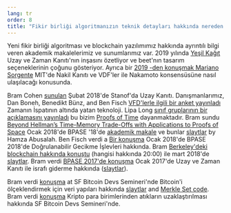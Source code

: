 ```yaml
---
lang: tr
order: 8
title: "Fikir birliği algoritmanızın teknik detayları hakkında nereden daha fazla bilgi edinebilirim?"
---
```


Yeni fikir birliği algoritması ve blockchain yazılımımız hakkında ayrıntılı bilgi veren akademik makalelerimiz ve sunumlarımız var. 2019 yılında [Yeşil Kağıt](https://www.beet.net/assets/beetGreenPaper.pdf) Uzay ve Zaman Kanıtı'nın inşasını özetliyor ve beet'nın tasarım seçeneklerinin çoğunu gösteriyor.
Ayrıca bir [2019 -den konuşmak Mariano Sorgente](https://youtu.be/_075bzQPooU) MIT'de Nakil Kanıtı ve VDF'ler ile Nakamoto konsensüsüne nasıl ulaşılacağı konusunda.

Bram Cohen [sunulan](https://www.youtube.com/watch?v=2Zlcgt8FVz4) Şubat 2018'de Stanof'da Uzay Kanıtı. Danışmanlarımız, Dan Boneh, Benedikt Bünz, and Ben Fisch [VFD'lerle ilgili bir anket yayınladı](https://eprint.iacr.org/2018/712.pdf) Zamanın İspatının altında yatan teknoloji.
Lipa Long [sınıf gruplarının bir açıklamasını yayınladı](https://github.com/beet-Network/vdf-competition/blob/master/classgroups.pdf) bu bizim [Proofs of Time](https://eprint.iacr.org/2018/627.pdf) dayanmaktadır. Bram sundu [Beyond Hellman’s Time-Memory Trade-Offs with Applications to Proofs of Space](https://www.youtube.com/watch?v=iqxkO7C-cyk) Ocak 2018'de BPASE '18'de [akademik makale](https://eprint.iacr.org/2017/893) ve bunlar [slaytlar](https://view.publitas.com/beet-network/pbase18slides/page/1) by Hamza Abusalah. Ben Fisch verdi a [Bir konuşma](https://www.youtube.com/watch?v=qUoagL7OZ1k&feature=youtu.be) Ocak 2018'de BPASE 2018'de Doğrulanabilir Gecikme İşlevleri hakkında. Bram [Berkeley'deki blockchain hakkında konuştu](https://www.facebook.com/BlockchainatBerkeley/videos/2006069823011271/) (hangisi hakkında 20:00) ile mart 2018'de [slaytlar](https://cyber.stanford.edu/sites/g/files/sbiybj9936/f/bramcohen.pdf). Bram verdi [BPASE 2017'de konuşma](https://www.youtube.com/watch?v=aYG0NxoG7yw) Ocak 2017'de Uzay ve Zaman Kanıtı ile israfı giderme hakkında ([slaytlar](https://cyber.stanford.edu/sites/g/files/sbiybj9936/f/bramcohen.pdf)).

Bram verdi [konuşma](https://www.youtube.com/watch?v=zZaB4hM8SQ4) at SF Bitcoin Devs Semineri'nde Bitcoin'i ölçeklendirmek için veri yapıları hakkında [slaytlar](https://view.publitas.com/beet-network/bitcoin_data_structures/) and [Merkle Set code](https://github.com/bramcohen/MerkleSet). Bram verdi [konuşma](https://www.youtube.com/watch?v=zZaB4hM8SQ4) Kripto para birimlerinden atıkların uzaklaştırılması hakkında SF Bitcoin Devs Semineri'nde.
